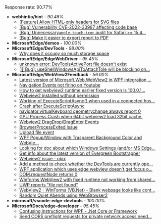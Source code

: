 Response rate: 90.77%

* **webhintio/hint** - _90.48%_
  * [[Feature] Allow HTML-only headers for SVG files](https://github.com/webhintio/hint/issues/5281)
  * [[Bug] Vulnerability CVE-2022-33987 affecting code base](https://github.com/webhintio/hint/issues/5260)
  * [[Bug] Unnecessary`apple-touch-icon` audit for Safari >= 15.4...](https://github.com/webhintio/hint/issues/5256)
  * [[Bug] Make it easier to export report to PDF](https://github.com/webhintio/hint/issues/5217)
* **MicrosoftEdge/demos** - _100.00%_
* **MicrosoftEdge/DevTools** - _98.00%_
  * [Why does it occupy so much storage space](https://github.com/MicrosoftEdge/DevTools/issues/89)
* **MicrosoftEdge/EdgeWebDriver** - _95.45%_
  * [unknown error: DevToolsActivePort file doesn't exist](https://github.com/MicrosoftEdge/EdgeWebDriver/issues/44)
  * [[🐛 Bug]: useShellWindowsApiToAttachToIe will be blocking on...](https://github.com/MicrosoftEdge/EdgeWebDriver/issues/34)
* **MicrosoftEdge/WebView2Feedback** - _56.00%_
  * [Latest version of Microsoft.Web.WebView2 in WPF integration ...](https://github.com/MicrosoftEdge/WebView2Feedback/issues/2676)
  * [Navigation Events not firing on Youtube](https://github.com/MicrosoftEdge/WebView2Feedback/issues/2675)
  * [How to get webview2 runtime earlier fixed version is 100.0.1...](https://github.com/MicrosoftEdge/WebView2Feedback/issues/2673)
  * [Webview2 installed without permission](https://github.com/MicrosoftEdge/WebView2Feedback/issues/2670)
  * [Working of ExecuteScriptAsync() when used in a connected hos...](https://github.com/MicrosoftEdge/WebView2Feedback/issues/2669)
  * [Crash after ExecuteScriptAsync](https://github.com/MicrosoftEdge/WebView2Feedback/issues/2668)
  * [navigator.virtualKeyboard geometrychange always report 0](https://github.com/MicrosoftEdge/WebView2Feedback/issues/2663)
  * [GPU Process Crash when 64bit webview2 load 32bit cache.](https://github.com/MicrosoftEdge/WebView2Feedback/issues/2662)
  * [Webview2 DragDrop/DragEnter Events](https://github.com/MicrosoftEdge/WebView2Feedback/issues/2658)
  * [BrowserProcessExited Issue](https://github.com/MicrosoftEdge/WebView2Feedback/issues/2656)
  * [Upload file event](https://github.com/MicrosoftEdge/WebView2Feedback/issues/2650)
  * [WPF Popup/Window with Trasparent Background Color and WebVie...](https://github.com/MicrosoftEdge/WebView2Feedback/issues/2648)
  * [Looking for doc about which Windows Settings (and/or MS Edge...](https://github.com/MicrosoftEdge/WebView2Feedback/issues/2646)
  * [Get info about the latest version of Evergreen Bootstrapper](https://github.com/MicrosoftEdge/WebView2Feedback/issues/2625)
  * [Webview2 issue - pbix](https://github.com/MicrosoftEdge/WebView2Feedback/issues/2674)
  * [Add a method to check whether the DevTools are currently ope...](https://github.com/MicrosoftEdge/WebView2Feedback/issues/2657)
  * [ WPF application which uses edge webview doesn't get focus o...](https://github.com/MicrosoftEdge/WebView2Feedback/issues/2653)
  * [DOM.requestNode returns 0](https://github.com/MicrosoftEdge/WebView2Feedback/issues/2643)
  * [Winforms WebView2 with fixed runtime not working from shared...](https://github.com/MicrosoftEdge/WebView2Feedback/issues/2641)
  * [UWP reports "file not found"](https://github.com/MicrosoftEdge/WebView2Feedback/issues/2640)
  * [WebView2 - WinForms (VB.Net) - Blank webpage looks like cont...](https://github.com/MicrosoftEdge/WebView2Feedback/issues/2635)
  * [Random Quiet Abends using WebBrowser2](https://github.com/MicrosoftEdge/WebView2Feedback/issues/2627)
* **microsoft/vscode-edge-devtools** - _100.00%_
* **MicrosoftDocs/edge-developer** - _95.45%_
  * [Confusing instructions for WPF - .Net Core or Framework](https://github.com/MicrosoftDocs/edge-developer/issues/2123)
  * [Send CORS preflight requests for private network access need...](https://github.com/MicrosoftDocs/edge-developer/issues/2121)